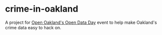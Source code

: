 crime-in-oakland
================

A project for <a href="http://openoakland.github.com/open-data-day-2013/">Open Oakland's Open Data Day</a> event to help make Oakland's crime data easy to hack on.
